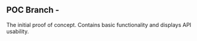 ## POC Branch -
The initial proof of concept. Contains basic functionality and displays API usability.

